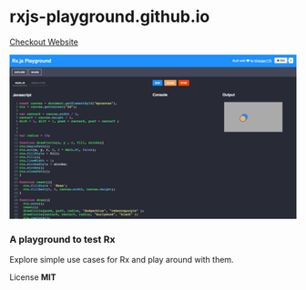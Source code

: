 # rxjs-playground.github.io

[Checkout Website](https://rxjs-playground.github.io/#/)

![Rxjs playground Screenshot](assets/screenshot.png "Title")


### A playground to test Rx




Explore simple use cases for Rx and play around with them. 

License 
**MIT**
